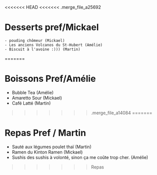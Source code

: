 <<<<<<< HEAD
<<<<<<< .merge_file_a25692
# Desserts pref/Mickael
    - pouding chômeur (Mickael)
    - Les anciens Volcanos du St-Hubert (Amélie)
    - Biscuit à l'avoine :))) (Martin)
=======
# Boissons Pref/Amélie
 - Bubble Tea (Amélie)
 - Amaretto Sour (Mickael)
 - Café Latté (Martin)
>>>>>>> .merge_file_a14084
=======

# Repas Pref / Martin
- Sauté aux légumes poulet thaï (Martin)
- Ramen du Kinton Ramen (Mickael)
- Sushis des sushis à volonté, sinon ça me coûte trop cher. (Amélie)
>>>>>>> Repas
